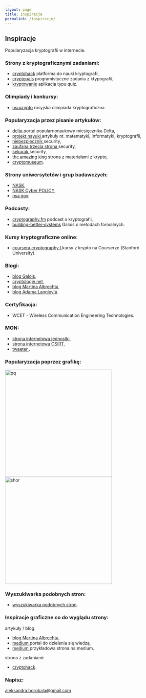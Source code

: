 ```yaml
---
layout: page
title: inspiracje
permalink: /inspiracje/
---
```


## Inspiracje

Popularyzacja kryptografii w internecie.

### Strony z kryptograficznymi zadaniami:

<ul>
  <li> <a href="https://cryptohack.org/" target="_blank">cryptohack</a> platforma do nauki kryptografii, </li>
  <li> <a href="https://cryptopals.com/" target="_blank">cryptopals</a> programistyczne zadania z ktypografii, </li>
  <li><a href="https://kryptowanie.herokuapp.com/" target="_blank">kryptowanie</a> aplikacja typu quiz. </li>
</ul>

### Olimpiady i konkursy:

<ul>
  <li> <a href="https://nsucrypto.nsu.ru/" target="_blank">nsucrypto</a> rosyjska olimpiada kryptograficzna. </li>
</ul>

### Popularyzacja przez pisanie artykułów:

<ul>
  <li> <a href="http://www.deltami.edu.pl/" target="_blank"> delta </a> portal popularnonaukowy miesięcznika Delta, </li>
  <li> <a href="https://www.nayuki.io/" target="_blank"> projekt nayuki </a> artykuły nt. matematyki, informatyki, kryptografii, </li>
  <li> <a href="https://niebezpiecznik.pl/" target="_blank"> niebezpiecznik </a> security, </li>
  <li> <a href="https://zaufanatrzeciastrona.pl/" target="_blank"> zaufana trzecia strona </a> security, </li>
  <li> <a href="https://sekurak.pl/" target="_blank"> sekurak </a> security, </li>
  <li> <a href="http://www.theamazingking.com/" target="_blank">the amazing king</a> strona z materiałami z krypto, </li>
  <li> <a href="  https://cryptomuseum.com/" target="_blank"> cryptomuseum</a>. </li>
</ul>

### Strony uniwersytetów i grup badawczych:

<ul>
  <li> <a href="https://www.nask.pl/" target="_blank"> NASK</a>,</li>
  <li> <a href="https://cyberpolicy.nask.pl/" target="_blank"> NASK Cyber POLICY</a>, </li>
  <li> <a href="https://www.nsa.gov/" target="_blank"> nsa.gov</a>. </li>
</ul>

### Podcasty:

<ul>
  <li> <a href="https://www.cryptography.fm/" target="_blank">cryptography.fm</a> podcast o kryptografii, </li>
  <li> <a href="  https://building-better-systems.simplecast.com/" target="_blank">building-better-systems</a> Galois o metodach formalnych. </li>
</ul>

### Kursy kryptograficzne online:

<ul>
  <li> <a href="https://www.coursera.org/learn/crypto" target="_blank">coursera cryptography I </a> kursy z krypto na Courserze (Stanford University). </li>
</ul>

### Blogi:

<ul>
  <li> <a href="https://galois.com/blog/" target="_blank"> blog Galois</a>, </li>
  <li> <a href="https://www.cryptologie.net/" target="_blank"> cryptologie.net</a>, </li>
  <li> <a href="  https://martinralbrecht.wordpress.com/" target="_blank"> blog Martina Albrechta</a>, </li>
  <li> <a href="  https://www.imperialviolet.org/" target="_blank"> blog Adama Langley'a</a>. </li>
</ul>

### Certyfikacja:

<ul>
  <li> WCET - Wireless Communication Engineering Technologies. </li>
</ul>

### MON:

<ul>
    <li><a href="https://ncbc.wp.mil.pl/pl/" target="_blank"> strona internetowa jednostki</a>, </li>
    <li><a href="https://csirt-mon.wp.mil.pl/pl/" target="_blank"> strona internetowa CSIRT</a>, </li>
    <li><a href="https://twitter.com/CYBER_MIL_PL?ref_src=twsrc%5Egoogle%7Ctwcamp%5Eserp%7Ctwgr%5Eauthor" target="_blank"> tweeter </a>. </li>
</ul>

### Popularyzacja poprzez grafikę:

<img src="{{ site.baseurl }}/images/pq-factor.jpg" alt="pq" style="height: 350px;"/>
<img src="{{ site.baseurl }}/images/shor.jpg" alt="shor" style="height: 350px;"/>


### Wyszukiwarka podobnych stron:

<ul>
  <li> <a href=" https://www.similarweb.com/" target="_blank"> wyszukiwarka podobnych stron</a>. </li>
</ul>

### Inspiracje graficzne co do wyglądu strony:

artykuły / blog:

<ul>
  <li> <a href=" https://martinralbrecht.wordpress.com/" target="_blank"> blog Martina Albrechta</a>, </li>
  <li> <a href=" https://medium.com/" target="_blank"> medium </a> portal do dzielenia się wiedzą, </li>
  <li> <a href=" https://medium.com/@aiswaryamathur/understanding-fast-fourier-transform-from-scratch-to-solve-polynomial-multiplication-8018d511162f" target="_blank"> medium </a> przykładowa strona na medium. </li>
</ul>

strona z zadaniami:

<ul>
  <li> <a href="https://cryptohack.org/" target="_blank"> cryptohack</a>. </li>
</ul>

### Napisz:

[aleksandra.horubala@gmail.com](mailto:aleksandra.horubala@gmail.com)
